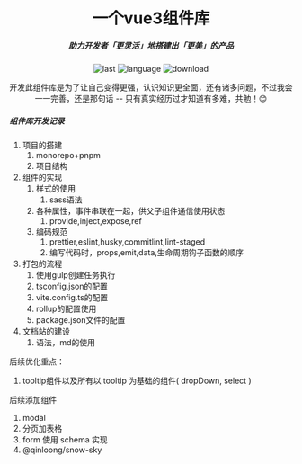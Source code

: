 <h1 align="center">一个vue3组件库</h1>

<h5 align="center">助力开发者「更灵活」地搭建出「更美」的产品</h5>

<div align="center">

![last](https://img.shields.io/github/last-commit/jeff-jayden/open-design)
![language](https://img.shields.io/github/languages/top/jeff-jayden/open-design)
![download](https://img.shields.io/npm/dw/%40jeff-jayden%2Fopen-design)
</div>

[//]: # (# 笔记)

<div align="center">开发此组件库是为了让自己变得更强，认识知识更全面，还有诸多问题，不过我会一一完善，还是那句话 -- 只有真实经历过才知道有多难，共勉！😊</div>


[//]: # (1. 通过css更改样式 用类名选择器指定 css基础要扎实)

[//]: # (2. 动态绑定类名 使用js控制类名的true或false)

[//]: # (3. 用js编写功能，比如事件，属性 各种钩子函数)

[//]: # (4. 用到的技术栈 ts、vite、vue3)

[//]: #
[//]: # (步骤)

##### 组件库开发记录

1. 项目的搭建
   1. monorepo+pnpm
   2. 项目结构
2. 组件的实现
   1. 样式的使用
      1. sass语法
   2. 各种属性，事件串联在一起，供父子组件通信使用状态
      1. provide,inject,expose,ref
   3. 编码规范
      1. prettier,eslint,husky,commitlint,lint-staged
      2. 编写代码时，props,emit,data,生命周期钩子函数的顺序
3. 打包的流程
   1. 使用gulp创建任务执行
   2. tsconfig.json的配置
   3. vite.config.ts的配置
   4. rollup的配置使用
   5. package.json文件的配置
4. 文档站的建设
   1. 语法，md的使用

后续优化重点：
1. tooltip组件以及所有以 tooltip 为基础的组件( dropDown, select  )

后续添加组件
1. modal
2. 分页加表格
3. form 使用 schema 实现
4. @qinloong/snow-sky
